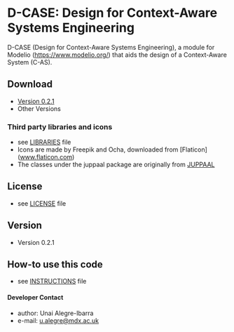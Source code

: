 D-CASE: Design for Context-Aware Systems Engineering
======
D-CASE (Design for Context-Aware Systems Engineering), a module for Modelio (https://www.modelio.org/) 
that aids the design of a Context-Aware System (C-AS).
 
## Download
* [Version 0.2.1](https://github.com/casetools/dcase)
* Other Versions

### Third party libraries and icons
* see [LIBRARIES](https://github.com/casetools/dcase/blob/master/LIBRARIES.md) file
* Icons are made by Freepik and Ocha, downloaded from [Flaticon] (www.flaticon.com) 
* The classes under the juppaal package are originally from [JUPPAAL](https://github.com/ksluckow/juppaal/)

## License 
* see [LICENSE](https://github.com/casetools/dcase/blob/master/LICENSE.md) file

## Version 
* Version 0.2.1

## How-to use this code
* see [INSTRUCTIONS](https://github.com/casetools/dcase/blob/master/INSTRUCTIONS.md) file

#### Developer Contact
* author: Unai Alegre-Ibarra
* e-mail: u.alegre@mdx.ac.uk
